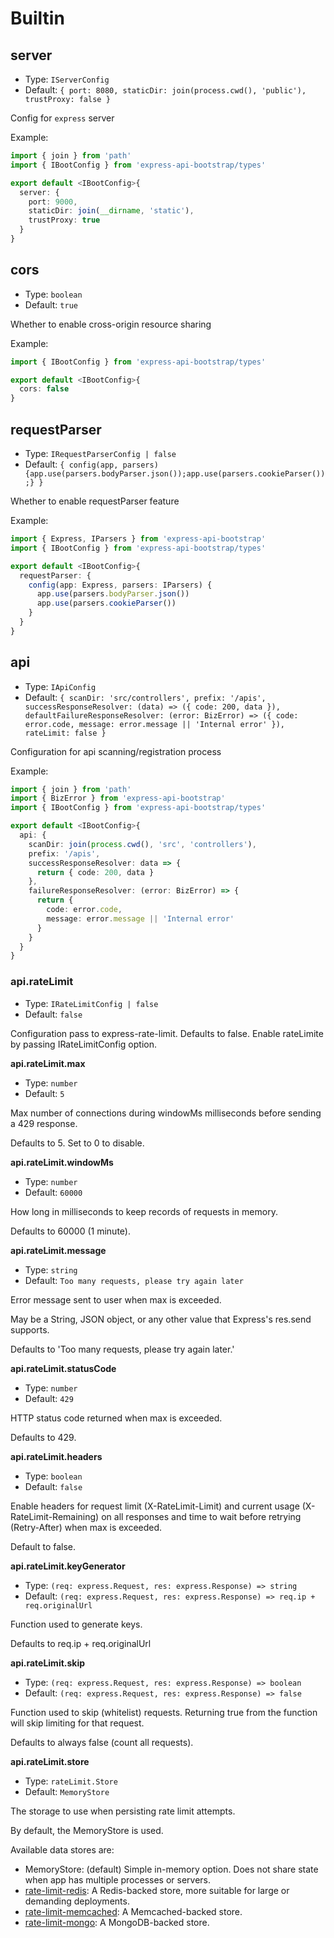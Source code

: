 # Builtin

## server

- Type: `IServerConfig`
- Default: `{ port: 8080, staticDir: join(process.cwd(), 'public'), trustProxy: false }`

Config for `express` server

Example:

```typescript
import { join } from 'path'
import { IBootConfig } from 'express-api-bootstrap/types'

export default <IBootConfig>{
  server: {
    port: 9000,
    staticDir: join(__dirname, 'static'),
    trustProxy: true
  }
}
```

## cors

- Type: `boolean`
- Default: `true`

Whether to enable cross-origin resource sharing

Example:

```typescript
import { IBootConfig } from 'express-api-bootstrap/types'

export default <IBootConfig>{
  cors: false
}
```

## requestParser

- Type: `IRequestParserConfig | false`
- Default: `{ config(app, parsers) {app.use(parsers.bodyParser.json());app.use(parsers.cookieParser());} }`

Whether to enable requestParser feature

Example:

```typescript
import { Express, IParsers } from 'express-api-bootstrap'
import { IBootConfig } from 'express-api-bootstrap/types'

export default <IBootConfig>{
  requestParser: {
    config(app: Express, parsers: IParsers) {
      app.use(parsers.bodyParser.json())
      app.use(parsers.cookieParser())
    }
  }
}
```

## api

- Type: `IApiConfig`
- Default: `{ scanDir: 'src/controllers', prefix: '/apis', successResponseResolver: (data) => ({ code: 200, data }), defaultFailureResponseResolver: (error: BizError) => ({ code: error.code, message: error.message || 'Internal error' }), rateLimit: false }`

Configuration for api scanning/registration process

Example:

```typescript
import { join } from 'path'
import { BizError } from 'express-api-bootstrap'
import { IBootConfig } from 'express-api-bootstrap/types'

export default <IBootConfig>{
  api: {
    scanDir: join(process.cwd(), 'src', 'controllers'),
    prefix: '/apis',
    successResponseResolver: data => {
      return { code: 200, data }
    },
    failureResponseResolver: (error: BizError) => {
      return {
        code: error.code,
        message: error.message || 'Internal error'
      }
    }
  }
}
```

### api.rateLimit

- Type: `IRateLimitConfig | false`
- Default: `false`

Configuration pass to express-rate-limit. Defaults to false. Enable rateLimite by passing IRateLimitConfig option.

**api.rateLimit.max**

- Type: `number`
- Default: `5`

Max number of connections during windowMs milliseconds before sending a 429 response.

Defaults to 5. Set to 0 to disable.


**api.rateLimit.windowMs**

- Type: `number`
- Default: `60000`

How long in milliseconds to keep records of requests in memory.

Defaults to 60000 (1 minute).

**api.rateLimit.message**

- Type: `string`
- Default: `Too many requests, please try again later`

Error message sent to user when max is exceeded.

May be a String, JSON object, or any other value that Express's res.send supports.

Defaults to 'Too many requests, please try again later.'


**api.rateLimit.statusCode**

- Type: `number`
- Default: `429`

HTTP status code returned when max is exceeded.

Defaults to 429.


**api.rateLimit.headers**

- Type: `boolean`
- Default: `false`

Enable headers for request limit (X-RateLimit-Limit) and current usage (X-RateLimit-Remaining) on all responses and time to wait before retrying (Retry-After) when max is exceeded.

Default to false.

**api.rateLimit.keyGenerator**

- Type: `(req: express.Request, res: express.Response) => string`
- Default: `(req: express.Request, res: express.Response) => req.ip + req.originalUrl`

Function used to generate keys.

Defaults to req.ip + req.originalUrl


**api.rateLimit.skip**

- Type: `(req: express.Request, res: express.Response) => boolean`
- Default: `(req: express.Request, res: express.Response) => false`

Function used to skip (whitelist) requests. Returning true from the function will skip limiting for that request.

Defaults to always false (count all requests).


**api.rateLimit.store**

- Type: `rateLimit.Store`
- Default: `MemoryStore`

The storage to use when persisting rate limit attempts.

By default, the MemoryStore is used.

Available data stores are:

   - MemoryStore: (default) Simple in-memory option. Does not share state when app has multiple processes or servers.
   - [rate-limit-redis](https://github.com/wyattjoh/rate-limit-redis): A Redis-backed store, more suitable for large or demanding deployments.
   - [rate-limit-memcached](https://github.com/linyows/rate-limit-memcached): A Memcached-backed store.
   - [rate-limit-mongo](https://github.com/2do2go/rate-limit-mongo): A MongoDB-backed store.
